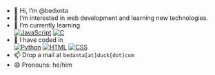 - 👋 Hi, I’m @bedxnta
- 👀 I’m interested in web development and learning new technologies.
- 🌱 I’m currently learning <br>
[![JavaScript](https://img.shields.io/badge/JavaScript-F7DF1E?logo=javascript&logoColor=000)](#) [![C](https://img.shields.io/badge/C-00599C?logo=c&logoColor=white)](#) 
- 💞️ I have coded in <br>
[![Python](https://img.shields.io/badge/Python-3776AB?logo=python&logoColor=fff)](#) [![HTML](https://img.shields.io/badge/HTML-%23E34F26.svg?logo=html5&logoColor=white)](#) [![CSS](https://img.shields.io/badge/CSS-1572B6?logo=css3&logoColor=fff)](#)
- 📫 Drop a mail at `bedanta[at]duck[dot]com`
- 😄 Pronouns: he/him

<!---
bedxnta/bedxnta is a ✨ special ✨ repository because its `README.md` (this file) appears on your GitHub profile.
You can click the Preview link to take a look at your changes.
--->
